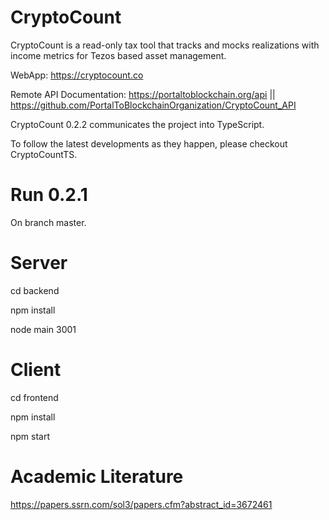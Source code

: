 # CryptoCount
CryptoCount is a read-only tax tool that tracks and mocks realizations with income metrics for Tezos based asset management.

WebApp: https://cryptocount.co

Remote API Documentation: https://portaltoblockchain.org/api || https://github.com/PortalToBlockchainOrganization/CryptoCount_API


CryptoCount 0.2.2 communicates the project into TypeScript. 

To follow the latest developments as they happen, please checkout CryptoCountTS.

# Run 0.2.1

On branch master.

# Server
cd backend

npm install

node main 3001

# Client

cd frontend

npm install 

npm start

# Academic Literature

https://papers.ssrn.com/sol3/papers.cfm?abstract_id=3672461

